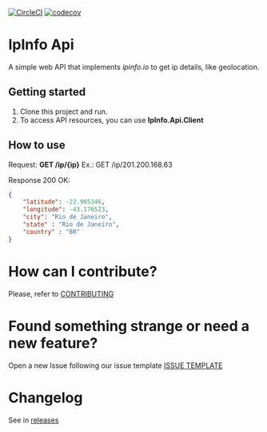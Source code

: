 [![CircleCI](https://circleci.com/gh/ThiagoBarradas/ipinfo-api/tree/master.svg?style=svg)](https://circleci.com/gh/ThiagoBarradas/ipinfo-api/tree/master)
[![codecov](https://codecov.io/gh/ThiagoBarradas/ipinfo-api/branch/master/graph/badge.svg)](https://codecov.io/gh/ThiagoBarradas/ipinfo-api)

# IpInfo Api

A simple web API that implements *ipinfo.io* to get ip details, like geolocation.

## Getting started

1. Clone this project and run.
2. To access API resources, you can use **IpInfo.Api.Client**

## How to use

Request:
**GET /ip/{ip}** 
Ex.: GET /ip/201.200.168.63

Response 200 OK:
```json
{
    "latitude": -22.905346,
    "longitude": -43.176523, 
    "city": "Rio de Janeiro",
    "state" : "Rio de Janeiro",
    "country" : "BR"
}
```

# How can I contribute?
Please, refer to [CONTRIBUTING](CONTRIBUTING.md)

# Found something strange or need a new feature?
Open a new Issue following our issue template [ISSUE TEMPLATE](.github/ISSUE_TEMPLATE.md)

# Changelog
See in [releases](https://github.com/ThiagoBarradas/ipinfo-api/releases)

